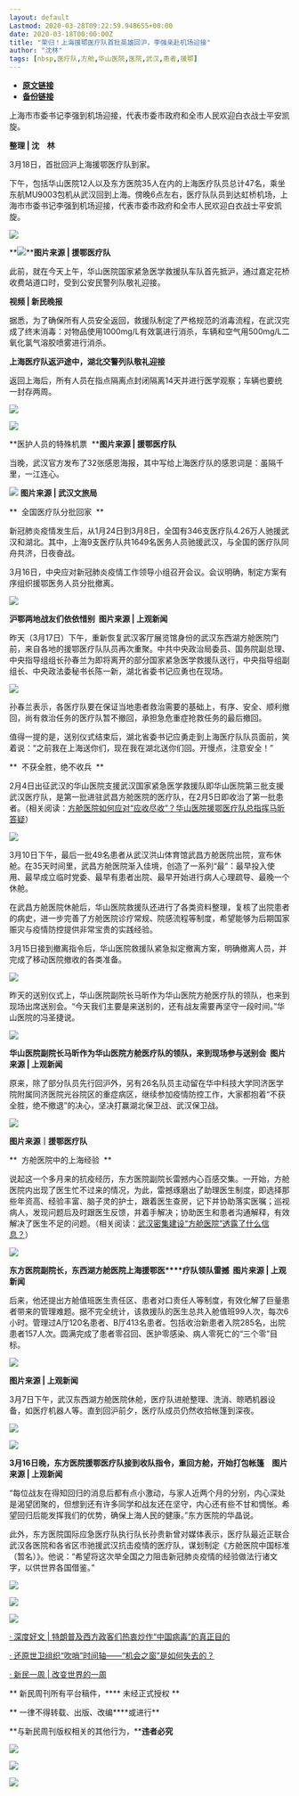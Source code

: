 ```yaml
---
layout: default
Lastmod: 2020-03-28T09:22:59.948655+00:00
date: 2020-03-18T00:00:00Z
title: "荣归！上海援鄂医疗队首批英雄回沪，李强亲赴机场迎接"
author: "沈林"
tags: [nbsp,医疗队,方舱,华山医院,医院,武汉,患者,援鄂]
---
```


* [**原文链接**](https://mp.weixin.qq.com/s/J1znKtEyvpdyd6_ImdJIXA)
* [**备份链接**](http://archive.ph/P4utq)


  

  

  

  

上海市市委书记李强到机场迎接，代表市委市政府和全市人民欢迎白衣战士平安凯旋。

  

  

  

  

**整理 | 沈　林**

3月18日，首批回沪上海援鄂医疗队到家。

下午，包括华山医院12人以及东方医院35人在内的上海医疗队员总计47名，乘坐东航MU9003包机从武汉回到上海。傍晚6点左右，医疗队队员到达虹桥机场，上海市市委书记李强到机场迎接，代表市委市政府和全市人民欢迎白衣战士平安凯旋。

![](/images/post/d4cebbfb60fc04c44493d17cc8a3dcb3.jpg)  

**![](/images/post/6e166e1c33e108feaf0aef81ebadeb74.jpg)****图片来源 | **援鄂医疗队****

此前，就在今天上午，华山医院国家紧急医学救援队车队首先抵沪，通过嘉定花桥收费站道口时，受到公安民警列队敬礼迎接。

**视频 | 新民晚报**

据悉，为了确保所有人员安全返回，救援队制定了严格规范的消毒流程，在武汉完成了终末消毒：对物品使用1000mg/L有效氯进行消杀，车辆和空气用500mg/L二氧化氯气溶胶喷雾进行消杀。

**上海医疗队返沪途中，湖北交警列队敬礼迎接**

返回上海后，所有人员在指点隔离点封闭隔离14天并进行医学观察；车辆也要统一封存两周。

![](/images/post/68b3d98beee199b2d2d9bc74ba11b109.jpg)

![](/images/post/ccc02150225711f4fda895e66d1af48c.jpg)

**医护人员的特殊机票  ****图片来源 | 援鄂医疗队**  

当晚，武汉官方发布了32张感恩海报，其中写给上海医疗队的感恩词是：虽隔千里，一江连心。

![](/images/post/323792623ce3b89a5d7e67056e2de803.jpg) **图片来源 | **武汉文旅局****

  

**  全国医疗队分批回家  **

新冠肺炎疫情发生后，从1月24日到3月8日，全国有346支医疗队4.26万人驰援武汉和湖北。其中，上海9支医疗队共1649名医务人员驰援武汉，与全国的医疗队同舟共济，日夜奋战。

3月16日，中央应对新冠肺炎疫情工作领导小组召开会议。会议明确，制定方案有序组织援鄂医务人员分批撤离。

![](/images/post/cd9eef71a2c3920f12aeb0c3c06d1cd2.jpg)

**沪鄂两地战友们依依惜别  **图片来源 | **上观新闻******

昨天（3月17日）下午，重新恢复武汉客厅展览馆身份的武汉东西湖方舱医院门前，来自各地的援鄂医疗队队员再次重聚。中共中央政治局委员、国务院副总理、中央指导组组长孙春兰为即将离开的部分国家紧急医学救援队送行，中央指导组副组长、中央政法委秘书长陈一新，湖北省委书记应勇也在现场。

![](/images/post/490c0564bba2b88d28dd3dcad444785d.jpg)

孙春兰表示，各医疗队要在保证当地患者救治需要的基础上，有序、安全、顺利撤回，尚有救治任务的医疗队暂不撤回，承担急危重症抢救任务的最后撤回。

值得一提的是，送别仪式结束后，湖北省委书记应勇走到上海医疗队队员面前，笑着说：“之前我在上海送你们，现在我在湖北送你们回。开慢点，注意安全！”

  

**  不获全胜，绝不收兵  **

2月4日出征武汉的华山医院支援武汉国家紧急医学救援队即华山医院第三批支援武汉医疗队，是第一批进驻武昌方舱医院的医疗队，在2月5日即收治了第一批患者。（相关阅读：[方舱医院如何应对“应收尽收”？华山医院援鄂医疗队总指挥马昕答疑](http://mp.weixin.qq.com/s?__biz=MTUzMDQzNjMwMQ==&mid=2652825257&idx=1&sn=89123b62e3a067089ef93abf104c20cc&chksm=68ed2b0b5f9aa21d64dd3d14be4e6712ba8e1517bf5b2b862444e4db7df2c14113d4b69bedad&scene=21#wechat_redirect)）

![](/images/post/ea2c740ca817b38090bdd3c71268b5f4.jpg)

3月10日下午，最后一批49名患者从武汉洪山体育馆武昌方舱医院出院，宣布休舱。在35天时间里，武昌方舱医院渐入佳境，创造了一系列“最”：最早投入使用、最早成立临时党委、最早有患者出院、最早开始进行病人心理疏导、最晚一个休舱。

在武昌方舱医院休舱后，华山医院救援队还进行了各类资料整理，复核了出院患者的病史，进一步完善了方舱医院诊疗常规、院感流程等制度，希望能够为后期国家赈灾与疫情防控提供非常宝贵的实践经验。

3月15日接到撤离指令后，华山医院救援队紧急拟定撤离方案，明确撤离人员，并完成了移动医院撤收的各类准备。

![](/images/post/0d9b80b97e29d91117959db478f665c0.jpg)

昨天的送别仪式上，华山医院副院长马昕作为华山医院方舱医疗队的领队，也来到现场出席送别会。“今天我们主要是来送别的，还有战友需要再坚守一段时间。”华山医院的冯圣捷说。

![](/images/post/da5e3867bab1370d98e626d893efbf1f.jpg)

**华山医院副院长马昕作为华山医院方舱医疗队的领队，来到现场参与送别会  ****图片来源 | **上观新闻********

原来，除了部分队员先行回沪外，另有26名队员主动留在华中科技大学同济医学院附属同济医院光谷院区的重症病区，继续参加疫情防控工作，大家都抱着“不获全胜，绝不撤退”的决心，坚决打赢湖北保卫战、武汉保卫战。

![](/images/post/534b813e92414e333d279150008981bc.jpg)

**图片来源｜援鄂医疗队**

**  方舱医院中的上海经验  **

说起这一个多月来的抗疫经历，东方医院副院长雷撼内心百感交集。一开始，方舱医院内出现了医生忙不过来的情况，为此，雷撼琢磨出了助理医生制度，即选择那些年资高、经验丰富、脑子灵的护士，跟着医生查房，记下并协助落实医嘱；巡视病人，发现问题后及时跟医生反馈，并着手解决；协助医生和患者沟通解释，有效解决了医生不足的问题。（相关阅读：[武汉密集建设“方舱医院”透露了什么信息？](http://mp.weixin.qq.com/s?__biz=MTUzMDQzNjMwMQ==&mid=2652824587&idx=1&sn=5eca91ac303fbe52062c5dad6964f668&chksm=68ed29a95f9aa0bf176bbd0afa7c6c756ccd410b98be94ed76b79e812e2c7a7fc54cfd903057&scene=21#wechat_redirect)）

![](/images/post/a4e1a147fb3cee7352f922250c6c8484.jpg)

**东方医院副院长，东西湖方舱医院上海援鄂医****疗队领队雷撼  ****图片来源 | **上观新闻********

后来，他还提出方舱值班医生责任区、患者对口责任人等制度，有效化解了巨量患者带来的管理难题。据不完全统计，该救援队的医生总共入舱值班99人次，每次6小时。管理过A厅120名患者、B厅413名患者。包括收治新患者入院285名，出院患者157人次。圆满完成了患者零召回、医护零感染、病人零死亡的“三个零”目标。

![](/images/post/c42ef46e0e0ff53db8ff878949330892.jpg)

****图片来源 | **上观新闻******

3月7日下午，武汉东西湖方舱医院休舱，医疗队进舱整理、洗消、晾晒机器设备，如医疗机器人等。直到回沪前夕，医疗队成员仍然收拾帐篷到深夜。

![](/images/post/f026d10ed665c27ed380552a04d9ffbc.jpg)

![](/images/post/0df95e9ca2694c0ceb44884d22cae07d.jpg)

**3月16日晚，东方医院援鄂医疗队接到收队指令，重回方舱，开始打包帐篷　****图片来源 | **上观新闻********

“每位战友在得知回归的消息后都有点小激动，与家人近两个月的分别，内心深处是渴望团聚的，但想到还有许多同学和战友还在坚守，内心还有些不甘和惆怅。希望回归后能发挥我们的优势，确保上海人民的健康。”东方医院的华晶说。

此外，东方医院国际应急医疗队执行队长孙贵新曾对媒体表示，医疗队最近正联合武汉各医院和各省区市驰援武汉抗击疫情的医疗队，谋划制定《方舱医院中国标准（暂名）》。他说：“希望将这次举全国之力阻击新冠肺炎疫情的经验做法行诸文字，以供世界各国借鉴。”

![](/images/post/d8ca61a3dfcf9a9aa170b58d4b6eeb42.jpg)

  

![](/images/post/28310b44c102999c14999270ff6cfdc9.jpg)

  

![](/images/post/9b9f59f87ccb0e7aa7587886d34765a8.jpg)

  

[· 深度好文 | 特朗普及西方政客们热衷炒作“中国病毒”的真正目的](http://mp.weixin.qq.com/s?__biz=MTUzMDQzNjMwMQ==&mid=2652827359&idx=1&sn=6a94f0b79062c26b6770f4a2d69f940a&chksm=68ed237d5f9aaa6bf3a2f57fd8aeaaf64d8c940fdf5c86049309c4d757ac8215854bbed874f7&scene=21#wechat_redirect)

[· 还原世卫组织“吹哨”时间轴——“机会之窗”是如何失去的？](http://mp.weixin.qq.com/s?__biz=MTUzMDQzNjMwMQ==&mid=2652827359&idx=2&sn=ef8aaba710a8c84374b3008d4600fbcf&chksm=68ed237d5f9aaa6bdded8b1b41309d878c02b18dec07793361f135880b949002f7fc0522ad42&scene=21#wechat_redirect)

[· 新民一周 | 改变世界的一周](http://mp.weixin.qq.com/s?__biz=MTUzMDQzNjMwMQ==&mid=2652827348&idx=1&sn=3818e9e63a6723cd19856712b6360d2e&chksm=68ed23765f9aaa60709b2e48f3e151646f917d273d93ac45ed14b32bfb92eb469afdf09138fa&scene=21#wechat_redirect)

** 新民周刊所有平台稿件，**** 未经正式授权 **

** 一律不得转载、出版、改编****或进行**

**与新民周刊版权相关的其他行为，****违者必究**

![](/images/post/fbac155a23cef35efa11ef3dbdf9782d.jpg)

![](/images/post/91d2df719d4f626719b2463d8dff28e5.jpg)

![](/images/post/7b6d6d947cfd6e63e53aaadd4de34cd6.jpg)

